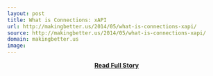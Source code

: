 ```yaml
---
layout: post
title: What is Connections: xAPI
url: http://makingbetter.us/2014/05/what-is-connections-xapi/
source: http://makingbetter.us/2014/05/what-is-connections-xapi/
domain: makingbetter.us
image: 
---
```


<p></p>
<center><p><a href="http://makingbetter.us/2014/05/what-is-connections-xapi/" style='padding:25px; font-sze:18px; font-weight: bold;'>Read Full Story</a></p></center>
